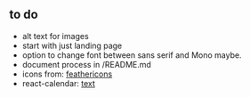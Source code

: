 ## to do

- alt text for images
- start with just landing page
- option to change font between sans serif and Mono maybe.
- document process in /README.md
- icons from: [feathericons](https://feathericons.com/)
- react-calendar: [text](https://projects.wojtekmaj.pl/react-calendar/)
